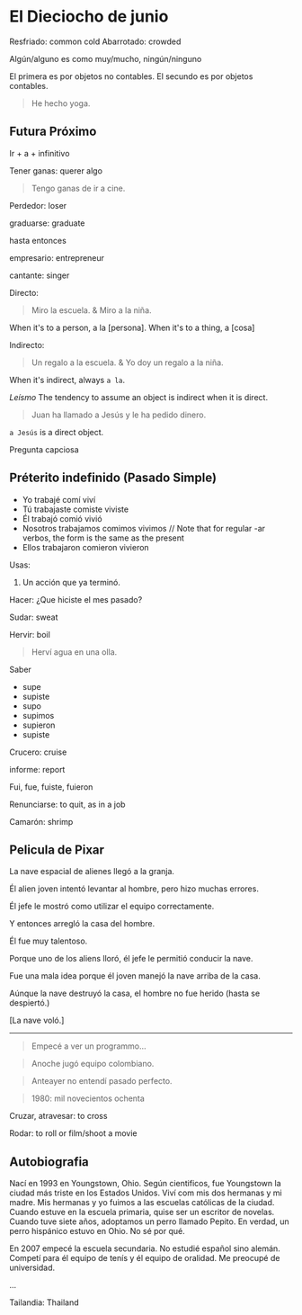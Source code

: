 # El Dieciocho de junio

Resfriado: common cold
Abarrotado: crowded

Algún/alguno es como muy/mucho, ningún/ninguno

El primera es por objetos no contables.
El secundo es por objetos contables.

> He hecho yoga.

## Futura Próximo

Ir + a + infinitivo

Tener ganas: querer algo

> Tengo ganas de ir a cine.

Perdedor: loser

graduarse: graduate

hasta entonces

empresario: entrepreneur

cantante: singer

Directo:

> Miro la escuela. & Miro a la niña.

When it's to a person, a la [persona]. When it's to a thing, a [cosa]

Indirecto:

> Un regalo a la escuela. & Yo doy un regalo a la niña.

When it's indirect, always `a la`.

_Leísmo_ The tendency to assume an object is indirect when it is direct.

> Juan ha llamado a Jesús y le ha pedido dinero.

`a Jesús` is a direct object.

Pregunta capciosa

## Préterito indefinido (Pasado Simple)

* Yo          trabajé       comí      viví
* Tú          trabajaste    comiste   viviste
* Él          trabajó       comió     vivió
* Nosotros    trabajamos    comimos   vivimos     // Note that for regular -ar verbos, the form is the same as the present
* Ellos       trabajaron    comieron  vivieron

Usas:

1. Un acción que ya terminó.

Hacer:
¿Que hiciste el mes pasado?

Sudar: sweat

Hervir: boil

> Herví agua en una olla.

Saber
* supe
* supiste
* supo
* supimos
* supieron
* supiste

Crucero: cruise

informe: report

Fui, fue, fuiste, fuieron

Renunciarse: to quit, as in a job

Camarón: shrimp

## Pelicula de Pixar

La nave espacial de alienes llegó a la granja.

Él alien joven intentó levantar al hombre, pero hizo muchas errores.

Él jefe le mostró como utilizar el equipo correctamente.  

Y entonces arregló la casa del hombre.

Él fue muy talentoso.

Porque uno de los aliens lloró, él jefe le permitió conducir la nave.

Fue una mala idea porque él joven manejó la nave arriba de la casa.

Aúnque la nave destruyó la casa, el hombre no fue herido (hasta se despiertó.)

[La nave voló.]

---

> Empecé a ver un programmo...

> Anoche jugó equipo colombiano.

> Anteayer no entendí pasado perfecto.

> 1980: mil novecientos ochenta

Cruzar, atravesar: to cross

Rodar: to roll or film/shoot a movie

## Autobiografia

Nací en 1993 en Youngstown, Ohio.
Según cientificos, fue Youngstown la ciudad más triste en los Estados Unidos.
Viví com mis dos hermanas y mi madre.
Mis hermanas y yo fuimos a las escuelas católicas de la ciudad.
Cuando estuve en la escuela primaria, quise ser un escritor de novelas.
Cuando tuve siete años, adoptamos un perro llamado Pepito.
En verdad, un perro hispánico estuvo en Ohio. No sé por qué.

En 2007 empecé la escuela secundaria.
No estudié español sino alemán.
Competí para él equipo de tenís y él equipo de oralidad.
Me preocupé de universidad.

...


Tailandia: Thailand
